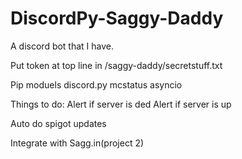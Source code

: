 # DiscordPy-Saggy-Daddy
A discord bot that I have.

Put token at top line in /saggy-daddy/secretstuff.txt

Pip moduels
discord.py
mcstatus
asyncio

Things to do:
Alert if server is ded
Alert if server is up 

Auto do spigot updates

Integrate with Sagg.in(project 2)